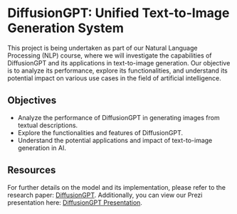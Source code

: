 # DiffusionGPT: Unified Text-to-Image Generation System

This project is being undertaken as part of our Natural Language Processing (NLP) course, where we will investigate the capabilities of DiffusionGPT and its applications in text-to-image generation. Our objective is to analyze its performance, explore its functionalities, and understand its potential impact on various use cases in the field of artificial intelligence.

## Objectives

- Analyze the performance of DiffusionGPT in generating images from textual descriptions.
- Explore the functionalities and features of DiffusionGPT.
- Understand the potential applications and impact of text-to-image generation in AI.

## Resources

For further details on the model and its implementation, please refer to the research paper: [DiffusionGPT](https://arxiv.org/pdf/2401.10061).
Additionally, you can view our Prezi presentation here: [DiffusionGPT Presentation](https://prezi.com/view/G1g0qcffpGM4xUAx6i3l/).

<!--
## Table of Contents

- [Key Features](#key-features)
- [Getting Started](#getting-started)
- [Usage](#usage)
- [Limitations and Future Work](#limitations-and-future-work)
- [Contributing](#contributing)
- [License](#license)

## Key Features

- **LLM-Driven Prompt Parsing**: Utilizes Large Language Models to understand and interpret diverse input prompts.
- **Trees-of-Thought**: Implements a structured approach to select the optimal generative model based on the parsed prompt.
- **Domain-Expert Integration**: Leverages models from open-source communities like Hugging Face and Civitai for enhanced image generation.
- **High-Quality Image Generation**: Demonstrates state-of-the-art capabilities across various domains and prompt types.

## Getting Started

### Prerequisites

- Python 3.7 or higher
- Pip for package management

### Installation

1. Clone the repository:
   ```bash
   git clone https://github.com/yourusername/DiffusionGPT.git
   cd DiffusionGPT
   -->
